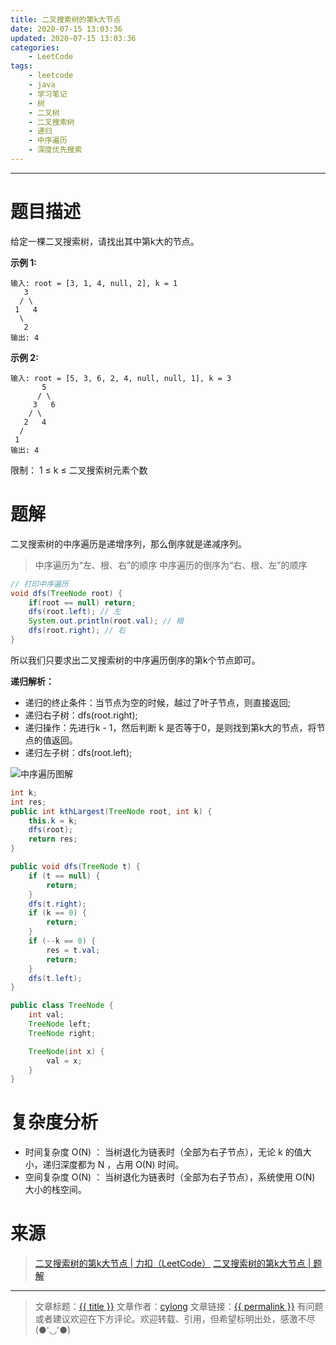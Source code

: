 ```yaml
---
title: 二叉搜索树的第k大节点
date: 2020-07-15 13:03:36
updated: 2020-07-15 13:03:36
categories:
    - LeetCode
tags:
    - leetcode
    - java
    - 学习笔记
    - 树
    - 二叉树
    - 二叉搜索树
    - 递归
    - 中序遍历
    - 深度优先搜索
---
```

---

# 题目描述

给定一棵二叉搜索树，请找出其中第k大的节点。

**示例 1:**
```
输入: root = [3, 1, 4, null, 2], k = 1
   3
  / \
 1   4
  \
   2
输出: 4
```

**示例 2:**
```
输入: root = [5, 3, 6, 2, 4, null, null, 1], k = 3
       5
      / \
     3   6
    / \
   2   4
  /
 1
输出: 4
```

限制：
1 ≤ k ≤ 二叉搜索树元素个数

<!-- more -->

# 题解

二叉搜索树的中序遍历是递增序列，那么倒序就是递减序列。

> 中序遍历为“左、根、右”的顺序
> 中序遍历的倒序为“右、根、左”的顺序

```java
// 打印中序遍历
void dfs(TreeNode root) {
    if(root == null) return;
    dfs(root.left); // 左
    System.out.println(root.val); // 根
    dfs(root.right); // 右
}
```

所以我们只要求出二叉搜索树的中序遍历倒序的第k个节点即可。

**递归解析：**
* 递归的终止条件：当节点为空的时候，越过了叶子节点，则直接返回;
* 递归右子树：dfs(root.right);
* 递归操作：先进行k - 1，然后判断 k 是否等于0，是则找到第k大的节点，将节点的值返回。
* 递归左子树：dfs(root.left);

![中序遍历图解](中序遍历.png)

```java
int k;
int res;
public int kthLargest(TreeNode root, int k) {
    this.k = k;
    dfs(root);
    return res;
}

public void dfs(TreeNode t) {
    if (t == null) {
        return;
    }
    dfs(t.right);
    if (k == 0) {
        return;
    }
    if (--k == 0) {
        res = t.val;
        return;
    }
    dfs(t.left);
}

public class TreeNode {
    int val;
    TreeNode left;
    TreeNode right;

    TreeNode(int x) {
        val = x;
    }
}
```

# 复杂度分析

* 时间复杂度 Ο(N) ： 当树退化为链表时（全部为右子节点），无论 k 的值大小，递归深度都为 N ，占用 Ο(N) 时间。
* 空间复杂度 Ο(N) ： 当树退化为链表时（全部为右子节点），系统使用 Ο(N) 大小的栈空间。

# 来源
> [二叉搜索树的第k大节点 | 力扣（LeetCode）][1]
> [二叉搜索树的第k大节点 | 题解][2]

---

> 文章标题：<a href='{{ permalink }}' title='{{ title }}' >{{ title }}</a>
> 文章作者：[cylong](http://www.cylong.com/about/ "cylong")
> 文章链接：<a href='{{ permalink }}' title='{{ title }}' >{{ permalink }}</a>
> 有问题或者建议欢迎在下方评论。欢迎转载、引用，但希望标明出处，感激不尽(●'◡'●)

[1]: https://leetcode-cn.com/problems/er-cha-sou-suo-shu-de-di-kda-jie-dian-lcof/ "二叉搜索树的第k大节点 | 力扣（LeetCode）"
[2]: https://leetcode-cn.com/problems/er-cha-sou-suo-shu-de-di-kda-jie-dian-lcof/solution/mian-shi-ti-54-er-cha-sou-suo-shu-de-di-k-da-jie-d/ "二叉搜索树的第k大节点 | 题解"
